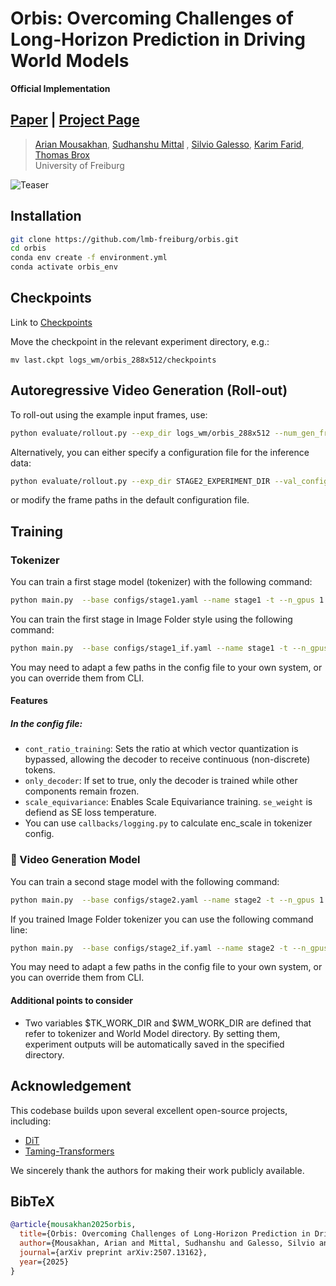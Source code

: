 # Orbis: Overcoming Challenges of Long-Horizon Prediction in Driving World Models
**Official Implementation**
## [Paper](https://arxiv.org/abs/2507.13162) | [Project Page](https://lmb-freiburg.github.io/orbis.github.io/) 

> [Arian Mousakhan](https://lmb.informatik.uni-freiburg.de/people/mousakha/), [Sudhanshu Mittal](https://lmb.informatik.uni-freiburg.de/people/mittal/) , [Silvio Galesso](https://lmb.informatik.uni-freiburg.de/people/galessos/), [Karim Farid](https://lmb.informatik.uni-freiburg.de/people/faridk/), [Thomas Brox](https://lmb.informatik.uni-freiburg.de/people/brox/index.html)
> <br>University of Freiburg<br>


![Teaser](imgs/Rollout.png)



## Installation
```bash
git clone https://github.com/lmb-freiburg/orbis.git
cd orbis
conda env create -f environment.yml
conda activate orbis_env

```

## Checkpoints 
Link to [Checkpoints](https://huggingface.co/lmb-freiburg/Orbis/tree/main)

Move the checkpoint in the relevant experiment directory, e.g.:
```
mv last.ckpt logs_wm/orbis_288x512/checkpoints
```


## Autoregressive Video Generation (Roll-out)
To roll-out using the example input frames, use:
```bash
python evaluate/rollout.py --exp_dir logs_wm/orbis_288x512 --num_gen_frames 120 --num_steps 30
```

Alternatively, you can either specify a configuration file for the inference data:
```bash
python evaluate/rollout.py --exp_dir STAGE2_EXPERIMENT_DIR --val_config val_config.yaml --num_gen_frames 120 --num_steps 30
```
or modify the frame paths in the default configuration file.

##  Training

### Tokenizer
You can train a first stage model (tokenizer) with the following command:
```bash
python main.py  --base configs/stage1.yaml --name stage1 -t --n_gpus 1 --n_nodes 1
```
You can train the first stage in Image Folder style using the following command:
```bash
python main.py  --base configs/stage1_if.yaml --name stage1 -t --n_gpus 1 --n_nodes 1
```
You may need to adapt a few paths in the config file to your own system, or you can override them from CLI.

#### Features
##### In the config file:

- `cont_ratio_training`: Sets the ratio at which vector quantization is bypassed, allowing the decoder to receive continuous (non-discrete) tokens.
- `only_decoder`: If set to true, only the decoder is trained while other components remain frozen.
- `scale_equivariance`: Enables Scale Equivariance training. `se_weight` is defiend as SE loss temperature. 
- You can use `callbacks/logging.py` to calculate enc_scale in tokenizer config.


### 🔮 Video Generation Model
You can train a second stage model with the following command:
```bash
python main.py  --base configs/stage2.yaml --name stage2 -t --n_gpus 1 --n_nodes 1
```
If you trained Image Folder tokenizer you can use the following command line:
```bash
python main.py  --base configs/stage2_if.yaml --name stage2 -t --n_gpus 1 --n_nodes 1
```
You may need to adapt a few paths in the config file to your own system, or you can override them from CLI.

#### Additional points to consider
- Two variables $TK_WORK_DIR and $WM_WORK_DIR are defined that refer to tokenizer and World Model directory. By setting them, experiment outputs will be automatically saved in the specified directory.

## Acknowledgement
This codebase builds upon several excellent open-source projects, including:
- [DiT](https://github.com/facebookresearch/DiT)
- [Taming-Transformers](https://github.com/CompVis/taming-transformers)

We sincerely thank the authors for making their work publicly available.

## BibTeX
```bibtex
@article{mousakhan2025orbis,
  title={Orbis: Overcoming Challenges of Long-Horizon Prediction in Driving World Models},
  author={Mousakhan, Arian and Mittal, Sudhanshu and Galesso, Silvio and Farid, Karim and Brox, Thomas},
  journal={arXiv preprint arXiv:2507.13162},
  year={2025}
}
```
